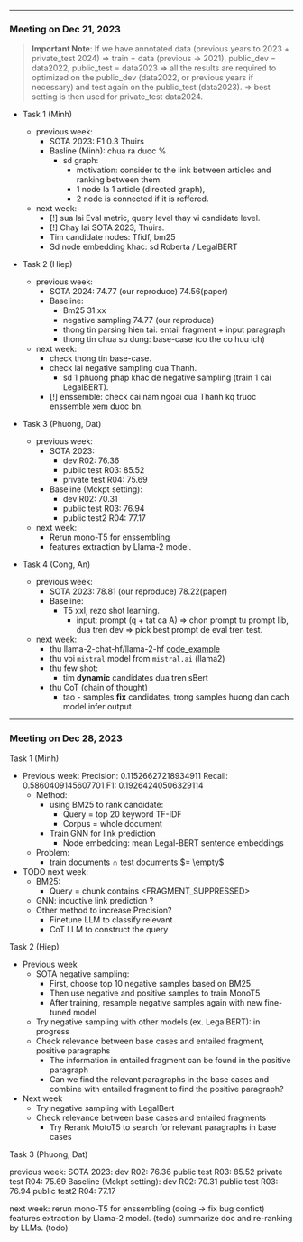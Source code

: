 

--- 
### Meeting on Dec 21, 2023 

> **Important Note**: If we have annotated data (previous years to 2023 + private_test 2024)
=> train = data (previous -> 2021), public_dev = data2022, public_test = data2023
=> all the results are required to optimized on the public_dev (data2022, or previous years if necessary) and test again on the public_test (data2023). => best setting is then used for private_test data2024.

- Task 1 (Minh)
  - previous week: 
    - SOTA 2023: F1 0.3 Thuirs
    - Basline (Minh): chua ra duoc % 
      - sd graph: 
        - motivation: consider to the link between articles and ranking between them. 
        - 1 node la 1 article (directed graph), 
        - 2 node is connected if it is reffered.  
  - next week:
    - [!] sua lai Eval metric, query level thay vi candidate level.  
    - [!] Chay lai SOTA 2023, Thuirs. 
    - Tim candidate nodes: Tfidf, bm25     
    - Sd node embedding khac: sd Roberta / LegalBERT 
- Task 2 (Hiep)
  - previous week:
    - SOTA 2024: 74.77 (our reproduce) 74.56(paper)
    - Baseline:  
      - Bm25 31.xx
      - negative sampling 74.77 (our reproduce) 
      - thong tin parsing hien tai: entail fragment + input paragraph
      - thong tin chua su dung: base-case (co the co huu ich)
  - next week:
    - check thong tin base-case. 
    - check lai negative sampling cua Thanh. 
      - sd 1 phuong phap khac de negative sampling (train 1 cai LegalBERT).
    - [!] enssemble: check cai nam ngoai cua Thanh kq truoc enssemble xem duoc bn.  
    
- Task 3 (Phuong, Dat) 
  - previous week: 
    - SOTA 2023: 
      - dev R02: 76.36
      - public test R03: 85.52 
      - private test R04: 75.69
    - Baseline (Mckpt setting):
      - dev R02: 70.31 
      - public test R03: 76.94
      - public test2 R04: 77.17
  - next week:
    - Rerun mono-T5 for enssembling
    - features extraction by Llama-2 model.
  
- Task 4 (Cong, An) 
  - previous week:
    - SOTA 2023: 78.81 (our reproduce) 78.22(paper)
    - Baseline: 
      - T5 xxl, rezo shot learning. 
        - input: prompt (q + tat ca A) => chon prompt tu prompt lib, dua tren dev => pick best prompt de eval tren test. 
  - next week:
    - thu llama-2-chat-hf/llama-2-hf [code_example](./llm_bio_extraction.md)
    - thu voi `mistral` model from `mistral.ai` (llama2)
    - thu few shot: 
      - tim **dynamic** candidates dua tren sBert
    - thu CoT (chain of thought)
      - tao - samples **fix** candidates, trong samples huong dan cach model infer output. 
--- 
### Meeting on Dec 28, 2023 

Task 1 (Minh)

- Previous week:
Precision: 0.11526627218934911
Recall: 0.5860409145607701
F1: 0.19264240506329114
    - Method:
        - using BM25 to rank candidate:
            - Query = top 20 keyword TF-IDF
            - Corpus = whole document
        - Train GNN for link prediction
            - Node embedding: mean Legal-BERT sentence embeddings
    - Problem:
        - train documents $\cap$  test documents $= \empty$
- TODO next week:
    - BM25:
        - Query = chunk contains <FRAGMENT_SUPPRESSED>
    - GNN: inductive link prediction ?
    - Other method to increase Precision?
        - Finetune LLM to classify relevant
        - CoT LLM to construct the query

Task 2 (Hiep)
- Previous week
  - SOTA negative sampling:
    - First, choose top 10 negative samples based on BM25
    - Then use negative and positive samples to train MonoT5
    - After training, resample negative samples again with new fine-tuned model
  - Try negative sampling with other models (ex. LegalBERT): in progress
  - Check relevance between base cases and entailed fragment, positive paragraphs
    - The information in entailed fragment can be found in the positive paragraph
    - Can we find the relevant paragraphs in the base cases and combine with entailed fragment to find the positive paragraph?
- Next week
  - Try negative sampling with LegalBert
  - Check relevance between base cases and entailed fragments
    - Try Rerank MotoT5 to search for relevant paragraphs in base cases

Task 3 (Phuong, Dat)

previous week:
SOTA 2023:
dev R02: 76.36
public test R03: 85.52
private test R04: 75.69
Baseline (Mckpt setting):
dev R02: 70.31
public test R03: 76.94
public test2 R04: 77.17

next week:
rerun mono-T5 for enssembling (doing -> fix bug confict)
features extraction by Llama-2 model. (todo)
summarize doc and re-ranking by LLMs. (todo)
